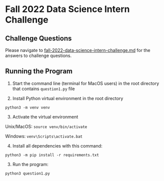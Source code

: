 # Fall 2022 Data Science Intern Challenge

## Challenge Questions

Please navigate to [fall-2022-data-science-intern-challenge.md](/fall-2022-data-science-intern-challenge.md) for the answers to challenge questions.

## Running the Program
1. Start the command line (terminal for MacOS users) in the root directory that contains `question1.py` file

2. Install Python virtual environment in the root directory

`python3 -m venv venv`

3. Activate the virtual environment

Unix/MacOS:
`source venv/bin/activate`

Windows:
`venv\Scripts\activate.bat`

4. Install all dependencies with this command: 

`python3 -m pip install -r requirements.txt`

3. Run the program:

`python3 question1.py`